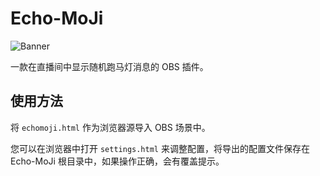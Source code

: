 # Echo-MoJi

![Banner](https://sheep-realms.github.io/images/project/echo-moji/banner.png)

一款在直播间中显示随机跑马灯消息的 OBS 插件。

## 使用方法

将 `echomoji.html` 作为浏览器源导入 OBS 场景中。

您可以在浏览器中打开 `settings.html` 来调整配置，将导出的配置文件保存在 Echo-MoJi 根目录中，如果操作正确，会有覆盖提示。